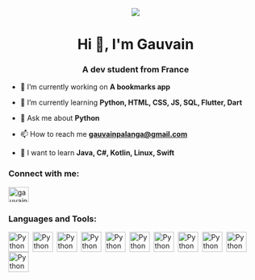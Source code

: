 <p align="center">
  <img src="https://i.imgur.com/JFQxTRs.gif" />
</p>

<h1 align="center">Hi 👋, I'm Gauvain</h1>
<h3 align="center">A dev student from France</h3>

- 🔭 I’m currently working on **A bookmarks app**

- 🌱 I’m currently learning **Python, HTML, CSS, JS, SQL, Flutter, Dart**

- 💬 Ask me about **Python**

- 📫 How to reach me **gauvainpalanga@gmail.com**

- 🐧 I want to learn **Java, C#, Kotlin, Linux, Swift**

<h3 align="left">Connect with me:</h3>
<p align="left">
<a href="https://linkedin.com/in/gauvain-palanga-747693279" target="blank"><img align="center" src="https://raw.githubusercontent.com/rahuldkjain/github-profile-readme-generator/master/src/images/icons/Social/linked-in-alt.svg" alt="gauvain-palanga-747693279" height="30" width="40" /></a>
</p>

<h3 align="left">Languages and Tools:</h3>
<img align="left" alt="Python" width=40 style="padding-right:5px;" src="https://cdn.jsdelivr.net/gh/devicons/devicon/icons/python/python-original.svg" />
<img align="left" alt="Python" width=40 style="padding-right:5px;" src="https://cdn.jsdelivr.net/gh/devicons/devicon/icons/html5/html5-original.svg" />
<img align="left" alt="Python" width=40 style="padding-right:5px;" src="https://cdn.jsdelivr.net/gh/devicons/devicon/icons/css3/css3-original.svg" />
<img align="left" alt="Python" width=40 style="padding-right:5px;" src="https://cdn.jsdelivr.net/gh/devicons/devicon/icons/javascript/javascript-original.svg" />
<img align="left" alt="Python" width=40 style="padding-right:5px;" src="https://cdn.jsdelivr.net/gh/devicons/devicon/icons/mysql/mysql-original.svg" />
<img align="left" alt="Python" width=40 style="padding-right:5px;" src="https://cdn.jsdelivr.net/gh/devicons/devicon/icons/flutter/flutter-original.svg" />
<img align="left" alt="Python" width=40 style="padding-right:5px;" src="https://cdn.jsdelivr.net/gh/devicons/devicon/icons/dart/dart-original.svg" />
<img align="left" alt="Python" width=40 style="padding-right:5px;" src="https://cdn.jsdelivr.net/gh/devicons/devicon/icons/git/git-original.svg" />
<img align="left" alt="Python" width=40 style="padding-right:5px;" src="https://cdn.jsdelivr.net/gh/devicons/devicon/icons/gitlab/gitlab-original.svg" />
<img align="left" alt="Python" width=40 style="padding-right:5px;" src="https://cdn.jsdelivr.net/gh/devicons/devicon/icons/figma/figma-original.svg" />
<img align="left" alt="Python" width=40 style="padding-right:5px;" src="https://cdn.jsdelivr.net/gh/devicons/devicon/icons/blender/blender-original.svg" />




